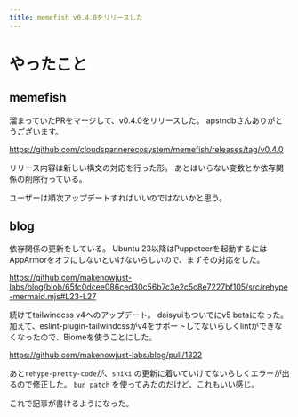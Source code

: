 ```yaml
---
title: memefish v0.4.0をリリースした
---
```


# やったこと

## memefish

溜まっていたPRをマージして、v0.4.0をリリースした。
apstndbさんありがとうございます。

<https://github.com/cloudspannerecosystem/memefish/releases/tag/v0.4.0>

リリース内容は新しい構文の対応を行った形。
あとはいらない変数とか依存関係の削除行っている。

ユーザーは順次アップデートすればいいのではないかと思う。

## blog

依存関係の更新をしている。
Ubuntu 23以降はPuppeteerを起動するにはAppArmorをオフにしないといけないらしいので、まずその対応をした。

<https://github.com/makenowjust-labs/blog/blob/65fc0dcee086ced30c56b7c3e2c5c8e7227bf105/src/rehype-mermaid.mjs#L23-L27>

続けてtailwindcss v4へのアップデート。
daisyuiもついでにv5 betaになった。
加えて、eslint-plugin-tailwindcssがv4をサポートしてないらしくlintができなくなったので、Biomeを使うことにした。

<https://github.com/makenowjust-labs/blog/pull/1322>

あと`rehype-pretty-code`が、`shiki` の更新に着いていけてないらしくエラーが出るので修正した。
`bun patch` を使ってみたのだけど、これもいい感じ。

これで記事が書けるようになった。
